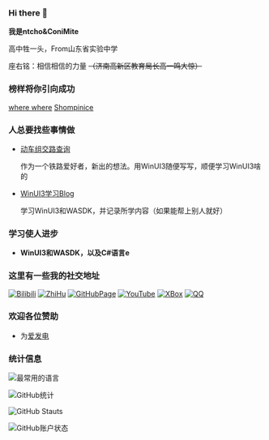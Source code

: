 ### Hi there 👋

**我是ntcho&ConiMite**

高中牲一头，From山东省实验中学

座右铭：相信相信的力量 ~~（济南高新区教育局长高一鸣大惊）~~

### 榜样将你引向成功

[where where](https://github.com/wherewhere)
[Shompinice](https://github.com/Shomnipotence)

### 人总要找些事情做

* [动车组交路查询](https://github.com/AZ-Studio-2023/HCM)

  作为一个铁路爱好者，新出的想法。用WinUI3随便写写，顺便学习WinUI3啥的

* [WinUI3学习Blog](https://github.com/mstouk57g/ConiMite_WinUI)

  学习WinUI3和WASDK，并记录所学内容（如果能帮上别人就好） 

### 学习使人进步

* **WinUI3和WASDK，以及C#语言e**

### 这里有一些我的社交地址

[![Bilibili](https://img.shields.io/badge/Bilibili-ConiMite-green)](https://space.bilibili.com/3493092334242540)
[![ZhiHu](https://img.shields.io/badge/ZhiHu-ConiMite-blue)](https://www.zhihu.com/people/vc0qlq)
[![GitHubPage](https://img.shields.io/badge/GitHub-Page-brown)](https://mstouk57g.github.io)
[![YouTube](https://img.shields.io/badge/Youtube-ntcho-cyan)](https://youtube.com/@ntcho-ge9gx)
[![XBox](https://img.shields.io/badge/XBox-Coni-yellow)](https://www.xbox.com/en-US/play/user/ConiMite)
[![QQ](https://img.shields.io/badge/QQ-NtchoConiMite-black)](tencent://message/?uin=3776473661&Site=&Menu=yes)

### 欢迎各位赞助

* 为[爱发电](https://ifdian.net/a/mstouk57g)

### 统计信息

![最常用的语言](https://github-readme-stats.vercel.app/api/top-langs/?username=mstouk57g&show_icons=true&count_private=true&locale=cn&layout=donut&theme=transparent)

![GitHub统计](https://github-readme-stats.vercel.app/api?username=mstouk57g&show_icons=true&count_private=true&locale=cn&theme=transparent)

![GitHub Stauts](https://streak-stats.demolab.com/?user=mstouk57g&stroke=0891b2&background=ffffff&ring=0891b2&fire=0891b2&currStreakNum=586e75&currStreakLabel=0891b2&sideNums=586e75&sideLabels=586e75&dates=586e75&theme=transparent)

![GitHub账户状态](https://github-profile-summary-cards.vercel.app/api/cards/profile-details?username=mstouk57g&theme=transparent)
